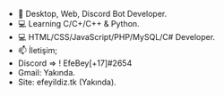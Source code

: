 - 💯 Desktop, Web, Discord Bot Developer.
- 💻 Learning C/C+/C++ & Python.
- 💻 HTML/CSS/JavaScript/PHP/MySQL/C# Developer.
- 📫 İletişim;
-  Discord => ! EfeBey[+17]#2654
-  Gmail: Yakında.
-  Site: efeyildiz.tk (Yakında).
